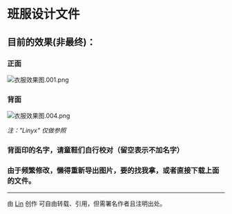 # 班服设计文件
## 目前的效果(非最终)：

### 正面
![衣服效果图.001.png](http://upload-images.jianshu.io/upload_images/2218072-b65d6139577a133d.png?imageMogr2/auto-orient/strip%7CimageView2/2/w/1240)

### 背面
![衣服效果图.004.png](http://upload-images.jianshu.io/upload_images/2218072-f42769418e6a2674.png?imageMogr2/auto-orient/strip%7CimageView2/2/w/1240)


*注："Linyx" 仅做参照*

### 背面印的名字，请童鞋们自行校对（留空表示不加名字）

### 由于频繁修改，懒得重新导出图片，要的找我拿，或者直接下载上面的文件。




---

由 [Lin](https://linyuxuanlin.github.io) 创作
可自由转载、引用，但需署名作者且注明出处。

